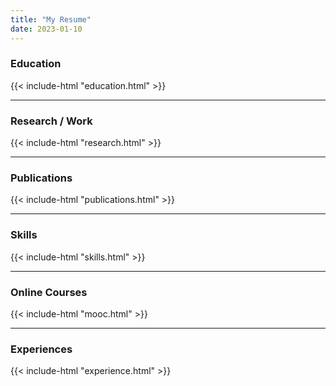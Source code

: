 ```yaml
---
title: "My Resume"
date: 2023-01-10
---
```

### Education
{{< include-html "education.html" >}}

___
### Research / Work
{{< include-html "research.html" >}}

___
### Publications
{{< include-html "publications.html" >}}

___
### Skills
{{< include-html "skills.html" >}}

___
### Online Courses
{{< include-html "mooc.html" >}}

___
### Experiences
{{< include-html "experience.html" >}}
